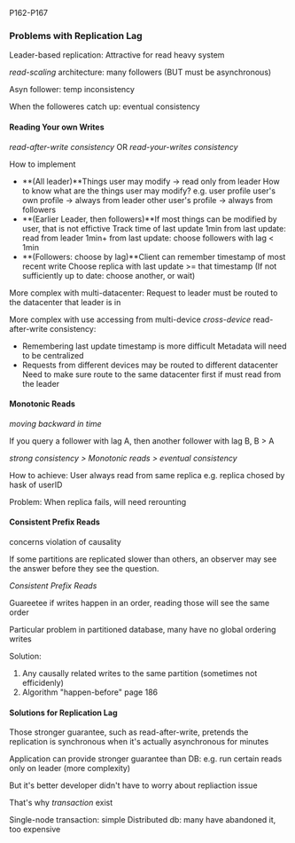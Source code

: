 P162-P167

### Problems with Replication Lag

Leader-based replication:  Attractive for read heavy system

*read-scaling* architecture: many followers (BUT must be asynchronous)

Asyn follower: temp inconsistency

When the followeres catch up: eventual consistency

#### Reading Your own Writes

*read-after-write consistency*   OR *read-your-writes consistency*

How to implement

- **(All leader)**Things user may modify -> read only from leader
  How to know what are the things user may modify?
  e.g. user profile
  user's own profile -> always from leader
  other user's profile -> always from followers
- **(Earlier Leader, then followers)**If most things can be modified by user, that is not effictive
  Track time of last update
  1min from last update: read from leader
  1min+ from last update: choose followers with lag < 1min
- **(Followers: choose by lag)**Client can remember timestamp of most recent write
  Choose replica with last update >= that timestamp
  (If not sufficiently up to date: choose another, or wait)

More complex with multi-datacenter:
Request to leader must be routed to the datacenter that leader is in

More complex with use accessing from multi-device
*cross-device* read-after-write consistency:

- Remembering last update timestamp is more difficult
  Metadata will need to be centralized
- Requests from different devices may be routed to different datacenter
  Need to make sure route to the same datacenter first if must read from the leader

#### Monotonic Reads

*moving backward in time*

If you query a follower with lag A, then another follower with lag B, B > A

*strong consistency > Monotonic reads > eventual consistency*

How to achieve:
User always read from same replica
e.g. replica chosed by hask of userID

Problem:
When replica fails, will need rerounting

#### Consistent Prefix Reads

concerns violation of causality

If some partitions are replicated slower than others, an observer may see the answer before they see the question.

*Consistent Prefix Reads*

Guareetee if writes happen in an order, reading those will see the same order

Particular problem in partitioned database, many have no global ordering writes

Solution:

1. Any causally related writes to the same partition (sometimes not efficidenly)
2. Algorithm "happen-before"  page 186

#### Solutions for Replication Lag

Those stronger guarantee, such as read-after-write, pretends the replication is synchronous when it's actually asynchronous for minutes

Application can provide stronger guarantee than DB: e.g. run certain reads only on leader (more complexity)

But it's better developer didn't have to worry about repliaction issue

That's why *transaction* exist

Single-node transaction: simple
Distributed db: many have abandoned it, too expensive
